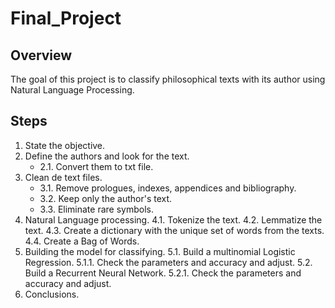 # Final_Project

## Overview

The goal of this project is to classify philosophical texts with its author using Natural Language Processing. 

## Steps 

1. State the objective. 
2. Define the authors and look for the text. 
    * 2.1. Convert them to txt file. 
3. Clean de text files. 
    * 3.1. Remove prologues, indexes, appendices and bibliography. 
    * 3.2. Keep only the author's text. 
    * 3.3. Eliminate rare symbols. 
4. Natural Language processing. 
    4.1. Tokenize the text. 
    4.2. Lemmatize the text. 
    4.3. Create a dictionary with the unique set of words from the texts. 
    4.4. Create a Bag of Words. 
5. Building the model for classifying. 
    5.1. Build a multinomial Logistic Regression. 
    5.1.1. Check the parameters and accuracy and adjust. 
    5.2. Build a Recurrent Neural Network. 
    5.2.1. Check the parameters and accuracy and adjust. 
6. Conclusions. 